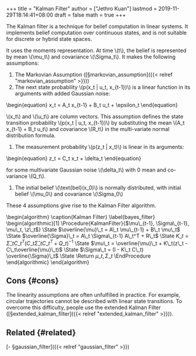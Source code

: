 +++
title = "Kalman Filter"
author = ["Jethro Kuan"]
lastmod = 2019-11-29T18:14:41+08:00
draft = false
math = true
+++

The Kalman filter is a technique for belief computation in linear
systems. It implements belief computation over continuous states, and
is not suitable for discrete or hybrid state spaces.

It uses the moments representation. At time \\(t\\), the belief is
represented by mean \\(\mu\_t\\) and covariance \\(\Sigma\_t\\). It makes the
following assumptions:

1.  The Markovian Assumption ([§markovian\_assumption]({{< relref "markovian_assumption" >}}))
2.  The next state probability \\(p(x\_t | u\_t, x\_{t-1})\\) is a linear
    function in its arguments with added Gaussian noise:

\begin{equation}
  x\_t = A\_t x\_{t-1} + B\_t u\_t + \epsilon\_t
\end{equation}

\\(x\_t\\) and \\(\u\_t\\) are column vectors. This assumption defines the state
transition probability \\(p(x\_t | u\_t, x\_{t-1})\\) by substituting the
mean \\(A\_t x\_{t-1} + B\_t u\_t\\) and covariance \\(R\_t\\) in the multi-variate
normal distribution formula.

1.  The measurement probability \\(p(z\_t | x\_t)\\) is linear in its
    arguments:

\begin{equation}
  z\_t  = C\_t x\_t + \delta\_t
\end{equation}

for some multivariate Gaussian noise \\(\delta\_t\\) with 0 mean and
co-variance \\(Q\_t\\).

1.  The initial belief \\(\text{bel}(x\_0)\\) is normally distributed, with
    initial belief \\(\mu\_0\\) and covariance \\(\Sigma\_0\\)

These 4 assumptions give rise to the Kalman Filter algorithm.

\begin{algorithm}
  \caption{Kalman Filter}
  \label{bayes\_filter}
  \begin{algorithmic}[1]
    \Procedure{KalmanFilter}{$\mu\_{t-1}, \Sigma\_{t-1}, \mu\_t, \z\_t$}
    \State $\overline{\mu}\_t = A\_t \mu\_{t-1} + B\_t \mu\_t$
    \State $\overline{\Sigma}\_t = A\_t \Sigma\_{t-1} A\_t^T + R\_t$
    \State ${K}\_t = \hat{\Sigma}\_t C\_t^T (C\_t \hat{\Sigma}\_t C\_t^T + Q\_t)^{-1}$
    \State $\mu\_t = \overline{\mu}\_t + K\_t(z\_t - C\_t\overline{\mu}\_t)$
    \State $\Sigma\_t = (I - K\_t C\_t) \overline{\Sigma}\_t$
    \State \Return $\mu\_t, \Sigma\_t$
    \EndProcedure
  \end{algorithmic}
\end{algorithm}


## Cons {#cons}

The linearity assumptions are often unfulfilled in practice. For
example, circular trajectories cannot be described with linear state
transitions. To overcome this difficulty, people use the extended
Kalman Filter ([§extended\_kalman\_filter]({{< relref "extended_kalman_filter" >}})).


## Related {#related}

[- §gaussian\_filter]({{< relref "gaussian_filter" >}})

